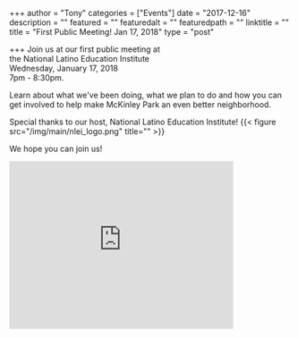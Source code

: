 
+++
author = "Tony"
categories = ["Events"]
date = "2017-12-16"
description = ""
featured = ""
featuredalt = ""
featuredpath = ""
linktitle = ""
title = "First Public Meeting! Jan 17, 2018"
type = "post"

+++
Join us at our first public meeting at </br>the National Latino Education Institute </br>Wednesday, January 17, 2018 
</br>7pm - 8:30pm. 

Learn about what we've been doing, what we plan to do and how you can get involved to help make McKinley Park an even better neighborhood.

Special thanks to our host, National Latino Education Institute!
{{< figure src="/img/main/nlei_logo.png" title="" >}}

We hope you can join us! 

<iframe src="https://www.google.com/maps/embed?pb=!1m14!1m8!1m3!1d11893.028762988199!2d-87.6758909!3d41.8227597!3m2!1i1024!2i768!4f13.1!3m3!1m2!1s0x0%3A0xecf7d24e259f0d83!2sNational+Latino+Education+Institute.!5e0!3m2!1sen!2sus!4v1513443521389" width="400" height="300" frameborder="0" style="border:0" allowfullscreen></iframe>
